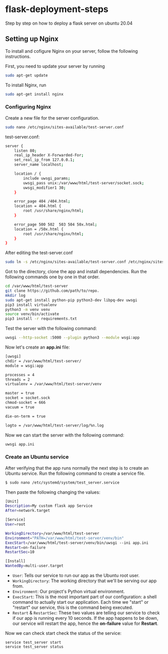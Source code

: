 # flask-deployment-steps
Step by step on how to deploy a flask server on ubuntu 20.04

## Setting up Nginx
To install and cofigure Nginx on your server, follow the following instructions.

First, you need to update your server by running

```bash
sudo apt-get update
```

To install Nginx, run

```bash
sudo apt-get install nginx 
```
### Configuring Nginx
Create a new file for the server configuration.

```bash
sudo nano /etc/nginx/sites-available/test-server.conf
```

test-server.conf:

```bash
server {
	listen 80;
	real_ip_header X-Forwarded-For;
	set_real_ip_from 127.0.0.1;
	server_name localhost;

	location / {
		include uwsgi_params;
		uwsgi_pass unix:/var/www/html/test-server/socket.sock;
		uwsgi_modifier1 30;
	}

	error_page 404 /404.html;
	location = 404.html {
		root /usr/share/nginx/html;
	}

	error_page 500 502  503 504 50x.html;
	location = /50x.html {
		root /usr/share/nginx/html;
	}
}
``` 

After editing the test-server.conf

```bash
sudo ln -s /etc/nginx/sites-available/test-server.conf /etc/nginx/sites-enabled/
```

Got to the directory, clone the app and install dependencies. Run the following commands one by one in that order.

```bash
cd /var/www/html/test-server
git clone https://github.com/path/to/repo.
mkdir log
sudo apt-get install python-pip python3-dev libpq-dev uwsgi
pip3 install virtualenv
python3 -m venv venv
source venv/bin/activate
pip3 install -r requirements.txt
```

Test the server with the following command:

```bash
uwsgi --http-socket :5000 --plugin python3 --module wsgi:app
```

Now let's create an **app.ini** file:
```bash
[uwsgi]
chdir = /var/www/html/test-server/
module = wsgi:app

processes = 4
threads = 2
virtualenv = /var/www/html/test-server/venv

master = true
socket = socket.sock
chmod-socket = 666
vacuum = true

die-on-term = true

logto = /var/www/html/test-server/log/%n.log
```
Now we can start the server with the following command:
 ```bash
uwsgi app.ini
 ```




### Create an Ubuntu service
After verifying that the app runs normally the next step is to create an Ubuntu service.
Run the following command to create a service file.

```bash
$ sudo nano /etc/systemd/system/test_server.service 
```
Then paste the following changing the values:
```bash
[Unit]
Description=My custom flask app Service
After=network.target

[Service]
User=root

WorkingDirectory=/var/www/html/test-server
Environment="PATH=/var/www/html/test-server/venv/bin"
ExecStart=/var/www/html/test-server/venv/bin/uwsgi --ini app.ini
Restart=on-failure
RestartSec=10

[Install]
WantedBy=multi-user.target
```
-   `User`: Tells our service to run our app as the Ubuntu root user.
-   `WorkingDirectory`: The working directory that we'll be serving our app from.
-   `Environment`: Our project's Python virtual environment.
-   `ExecStart`: This is the most important part of our configuration: a shell command to actually start our application. Each time we "start" or "restart" our service, this is the command being executed.
-   `Restart`  &  `RestartSec`: These two values are telling our service to check if our app is running every 10 seconds. If the app happens to be down, our service will restart the app, hence the  **on-failure**  value for  **Restart**.

Now we can check start check the status  of the service: 
```shell
service test_server start
service test_server status
```

